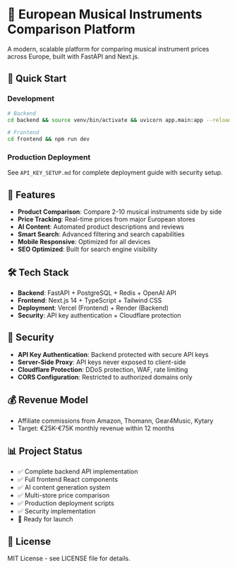# 🎵 European Musical Instruments Comparison Platform

A modern, scalable platform for comparing musical instrument prices across Europe, built with FastAPI and Next.js.

## 🚀 Quick Start

### Development
```bash
# Backend
cd backend && source venv/bin/activate && uvicorn app.main:app --reload

# Frontend  
cd frontend && npm run dev
```

### Production Deployment
See `API_KEY_SETUP.md` for complete deployment guide with security setup.

## 🎯 Features

- **Product Comparison**: Compare 2-10 musical instruments side by side
- **Price Tracking**: Real-time prices from major European stores
- **AI Content**: Automated product descriptions and reviews
- **Smart Search**: Advanced filtering and search capabilities
- **Mobile Responsive**: Optimized for all devices
- **SEO Optimized**: Built for search engine visibility

## 🛠️ Tech Stack

- **Backend**: FastAPI + PostgreSQL + Redis + OpenAI API
- **Frontend**: Next.js 14 + TypeScript + Tailwind CSS
- **Deployment**: Vercel (Frontend) + Render (Backend)
- **Security**: API key authentication + Cloudflare protection

## 🔐 Security

- **API Key Authentication**: Backend protected with secure API keys
- **Server-Side Proxy**: API keys never exposed to client-side
- **Cloudflare Protection**: DDoS protection, WAF, rate limiting
- **CORS Configuration**: Restricted to authorized domains only

## 💰 Revenue Model

- Affiliate commissions from Amazon, Thomann, Gear4Music, Kytary
- Target: €25K-€75K monthly revenue within 12 months

## 📊 Project Status

- ✅ Complete backend API implementation
- ✅ Full frontend React components
- ✅ AI content generation system
- ✅ Multi-store price comparison
- ✅ Production deployment scripts
- ✅ Security implementation
- 🔄 Ready for launch

## 📄 License

MIT License - see LICENSE file for details.
